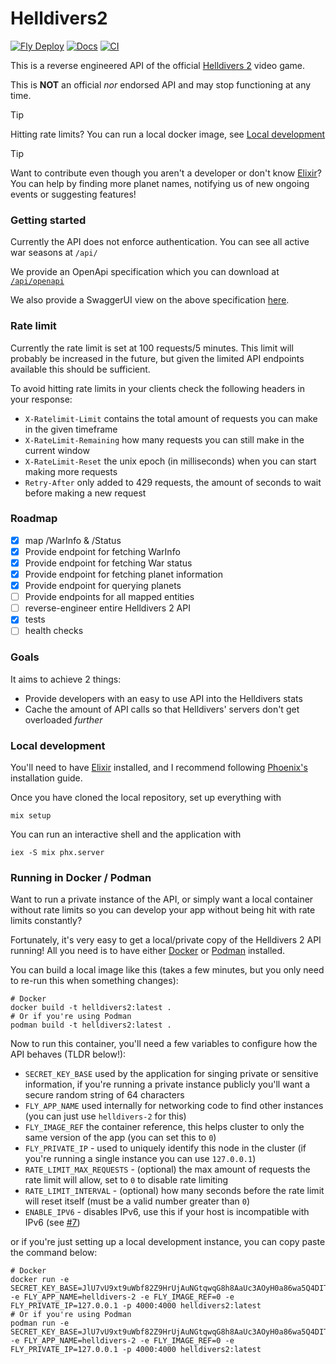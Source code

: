 # Helldivers2
[![Fly Deploy](https://github.com/dealloc/helldivers2-api/actions/workflows/fly.yml/badge.svg)](https://github.com/dealloc/helldivers2-api/actions/workflows/fly.yml)
[![Docs](https://img.shields.io/badge/hex-docs-lightgreen.svg)](https://dealloc.github.io/helldivers2-api)
[![CI](https://github.com/dealloc/helldivers2-api/actions/workflows/elixir.yml/badge.svg)](https://github.com/dealloc/helldivers2-api/actions/workflows/elixir.yml)

This is a reverse engineered API of the official [Helldivers 2](https://store.steampowered.com/agecheck/app/553850/) video game.

This is **NOT** an official *nor* endorsed API and may stop functioning at any time.

> [!TIP]
> Hitting rate limits? You can run a local docker image, see [Local development](#running-in-docker--podman)

> [!TIP]
> Want to contribute even though you aren't a developer or don't know [Elixir](https://elixir-lang.org/)?
> You can help by finding more planet names, notifying us of new ongoing events
> or suggesting features!

### Getting started
Currently the API does not enforce authentication.
You can see all active war seasons at `/api/`

We provide an OpenApi specification which you can download at [`/api/openapi`](https://helldivers-2.fly.dev/api/openapi)

We also provide a SwaggerUI view on the above specification [here](https://helldivers-2.fly.dev/api/swaggerui).

### Rate limit
Currently the rate limit is set at 100 requests/5 minutes.
This limit will probably be increased in the future, but given the limited API endpoints available this should be sufficient.

To avoid hitting rate limits in your clients check the following headers in your response:
- `X-Ratelimit-Limit` contains the total amount of requests you can make in the given timeframe
- `X-RateLimit-Remaining` how many requests you can still make in the current window
- `X-RateLimit-Reset` the unix epoch (in milliseconds) when you can start making more requests
- `Retry-After` only added to 429 requests, the amount of seconds to wait before making a new request

### Roadmap
- [X] map /WarInfo & /Status
- [X] Provide endpoint for fetching WarInfo
- [X] Provide endpoint for fetching War status
- [X] Provide endpoint for fetching planet information
- [X] Provide endpoint for querying planets
- [ ] Provide endpoints for all mapped entities
- [ ] reverse-engineer entire Helldivers 2 API
- [X] tests
- [ ] health checks

### Goals
It aims to achieve 2 things:
- Provide developers with an easy to use API into the Helldivers stats
- Cache the amount of API calls so that Helldivers' servers don't get overloaded *further*

### Local development
You'll need to have [Elixir](https://elixir-lang.org/install.html) installed, and I recommend following [Phoenix's](https://hexdocs.pm/phoenix/installation.html) installation guide.

Once you have cloned the local repository, set up everything with
```shell
mix setup
```

You can run an interactive shell and the application with
```shell
iex -S mix phx.server
```

### Running in Docker / Podman
Want to run a private instance of the API, or simply want a local container without rate limits
so you can develop your app without being hit with rate limits constantly?

Fortunately, it's very easy to get a local/private copy of the Helldivers 2 API running!
All you need is to have either [Docker](https://www.docker.com/) or [Podman](https://podman.io/) installed.

You can build a local image like this (takes a few minutes, but you only need to re-run this when something changes):
```shell
# Docker
docker build -t helldivers2:latest .
# Or if you're using Podman
podman build -t helldivers2:latest .
```

Now to run this container, you'll need a few variables to configure how the API behaves (TLDR below!):
- `SECRET_KEY_BASE` used by the application for singing private or sensitive information, if you're running a private instance publicly you'll want a secure random string of 64 characters
- `FLY_APP_NAME` used internally for networking code to find other instances (you can just use `helldivers-2` for this)
- `FLY_IMAGE_REF` the container reference, this helps cluster to only the same version of the app (you can set this to `0`)
- `FLY_PRIVATE_IP` - used to uniquely identify this node in the cluster (if you're running a single instance you can use `127.0.0.1`)
- `RATE_LIMIT_MAX_REQUESTS` - (optional) the max amount of requests the rate limit will allow, set to `0` to disable rate limiting
- `RATE_LIMIT_INTERVAL` - (optional) how many seconds before the rate limit will reset itself (must be a valid number greater than `0`)
- `ENABLE_IPV6` - disables IPv6, use this if your host is incompatible with IPv6 (see [#7](https://github.com/dealloc/helldivers2-api/issues/7))

or if you're just setting up a local development instance, you can copy paste the command below:
```shell
# Docker
docker run -e SECRET_KEY_BASE=JlU7vU9xt9uWbf82Z9HrUjAuNGtqwqG8h8AaUc3AOyH0a86wa5Q4DITNLorGmILv -e FLY_APP_NAME=helldivers-2 -e FLY_IMAGE_REF=0 -e FLY_PRIVATE_IP=127.0.0.1 -p 4000:4000 helldivers2:latest
# Or if you're using Podman
podman run -e SECRET_KEY_BASE=JlU7vU9xt9uWbf82Z9HrUjAuNGtqwqG8h8AaUc3AOyH0a86wa5Q4DITNLorGmILv -e FLY_APP_NAME=helldivers-2 -e FLY_IMAGE_REF=0 -e FLY_PRIVATE_IP=127.0.0.1 -p 4000:4000 helldivers2:latest
```